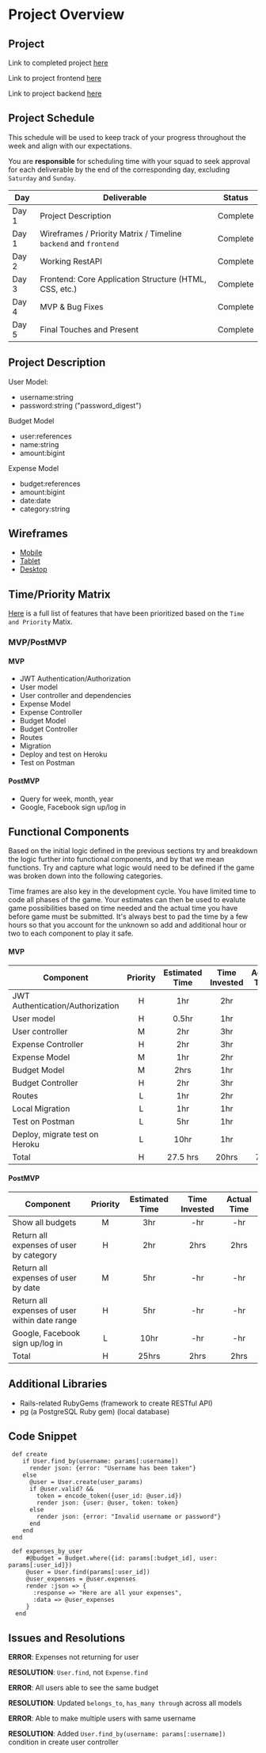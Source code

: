 # Project Overview

## Project

Link to completed project [here](https://squilliamp3.herokuapp.com/)

Link to project frontend [here](https://github.com/weilyl/project-3-frontend)

Link to project backend [here](https://github.com/weilyl/project-3-backend)

## Project Schedule

This schedule will be used to keep track of your progress throughout the week and align with our expectations.

You are **responsible** for scheduling time with your squad to seek approval for each deliverable by the end of the corresponding day, excluding `Saturday` and `Sunday`.

| Day   | Deliverable                                                      | Status     |
| ----- | ---------------------------------------------------------------- | ---------- |
| Day 1 | Project Description                                              | Complete   |
| Day 1 | Wireframes / Priority Matrix / Timeline `backend` and `frontend` | Complete   |
| Day 2 | Working RestAPI                                                  | Complete   |
| Day 3 | Frontend: Core Application Structure (HTML, CSS, etc.)           | Complete   |
| Day 4 | MVP & Bug Fixes                                                  | Complete   |
| Day 5 | Final Touches and Present                                        | Complete   |

## Project Description

User Model: 
- username:string
- password:string ("password_digest")

Budget Model
- user:references
- name:string
- amount:bigint

Expense Model
- budget:references
- amount:bigint
- date:date
- category:string

## Wireframes

- [Mobile](https://git.generalassemb.ly/SEIR-629/project-1-portfolio/blob/master/readme-assets/mobile.png)
- [Tablet](https://git.generalassemb.ly/SEIR-629/project-1-portfolio/blob/master/readme-assets/nav-highlight.gif)
- [Desktop](https://git.generalassemb.ly/SEIR-629/project-1-portfolio/blob/master/readme-assets/desktop.png)

## Time/Priority Matrix

[Here](https://res.cloudinary.com/dssciwyew/image/upload/v1598229178/Priority%20Matrix%20Backend%20P3.png) is a full list of features that have been prioritized based on the `Time and Priority` Matix.

### MVP/PostMVP

#### MVP

- JWT Authentication/Authorization
- User model
- User controller and dependencies
- Expense Model
- Expense Controller
- Budget Model
- Budget Controller
- Routes
- Migration
- Deploy and test on Heroku
- Test on Postman

#### PostMVP

- Query for week, month, year
- Google, Facebook sign up/log in

## Functional Components

Based on the initial logic defined in the previous sections try and breakdown the logic further into functional components, and by that we mean functions. Try and capture what logic would need to be defined if the game was broken down into the following categories.

Time frames are also key in the development cycle. You have limited time to code all phases of the game. Your estimates can then be used to evalute game possibilities based on time needed and the actual time you have before game must be submitted. It's always best to pad the time by a few hours so that you account for the unknown so add and additional hour or two to each component to play it safe.

#### MVP

| Component               | Priority | Estimated Time | Time Invested | Actual Time |
| ----------------------- | :------: | :------------: | :------------: | :---------: |
| JWT Authentication/Authorization   |    H     |      1hr       |     2hr        |     1hr     |
| User model                         |    H     |      0.5hr     |      1hr       |     -hr     |
| User controller                    |    M     |      2hr       |      3hr       |     -hr     |
| Expense Controller                 |    H     |      2hr       |      3hr       |     -hr     |
| Expense Model                      |    M     |      1hr       |      2hr       |     -hr     |
| Budget Model                       |    M     |      2hrs      |      1hr       |     -hr     |
| Budget Controller                  |    H     |      2hr       |      3hr       |     -hr     |
| Routes                             |    L     |      1hr       |      2hr       |     -hr     |
| Local Migration                    |    L     |      1hr       |      1hr       |     3hr     |
| Test on Postman                    |    L     |      5hr       |      1hr       |     -hr     |
| Deploy, migrate test on Heroku     |    L     |      10hr      |      1hr       |     3hr     |
| Total                              |    H     |    27.5 hrs    |      20hrs     |    7hrs     |

#### PostMVP

| Component                                        | Priority | Estimated Time | Time Invested  | Actual Time |
| ------------------------------------------------ | :------: | :------------: | :------------: | :---------: |
| Show all budgets                                 |    M     |      3hr       |      -hr       |     -hr     |
| Return all expenses of user by category          |    H     |      2hr       |      2hrs      |     2hrs    |
| Return all expenses of user by date              |    M     |      5hr       |      -hr       |     -hr     |
| Return all expenses of user within date range    |    H     |      5hr       |      -hr       |     -hr     |
|  Google, Facebook sign up/log in                 |    L     |      10hr      |      -hr      |     -hr     |
| Total                                            |    H     |     25hrs      |      2hrs     |    2hrs     |

## Additional Libraries

- Rails-related RubyGems (framework to create RESTful API)
- pg (a PostgreSQL Ruby gem) (local database)

## Code Snippet


```
 def create
    if User.find_by(username: params[:username])
      render json: {error: "Username has been taken"}
    else
      @user = User.create(user_params)
      if @user.valid? &&
        token = encode_token({user_id: @user.id})
        render json: {user: @user, token: token}
      else
        render json: {error: "Invalid username or password"}
      end
    end
 end
```

```
 def expenses_by_user
     #@budget = Budget.where({id: params[:budget_id], user: params[:user_id]})
     @user = User.find(params[:user_id])
     @user_expenses = @user.expenses
     render :json => {
       :response => "Here are all your expenses",
       :data => @user_expenses
     }
  end
```

## Issues and Resolutions


**ERROR**: Expenses not returning for user

**RESOLUTION**: `User.find`, not `Expense.find`



**ERROR**: All users able to see the same budget

**RESOLUTION**: Updated `belongs_to`, `has_many through` across all models



**ERROR**: Able to make multiple users with same username

**RESOLUTION**: Added `User.find_by(username: params[:username])` condition in create user controller

